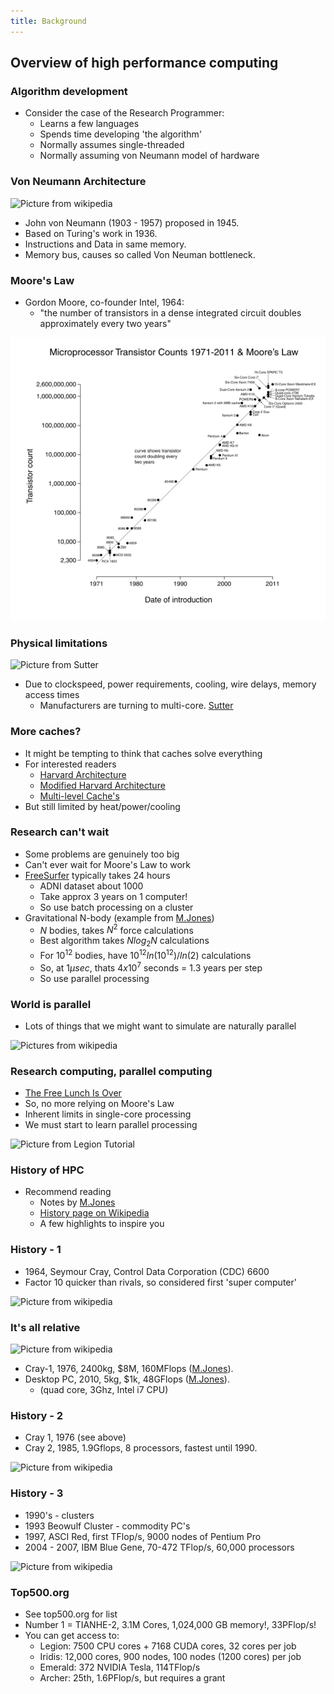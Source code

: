 ```yaml
---
title: Background
---
```


## Overview of high performance computing

### Algorithm development
 
* Consider the case of the Research Programmer:
    * Learns a few languages
    * Spends time developing 'the algorithm'
    * Normally assumes single-threaded
    * Normally assuming von Neumann model of hardware


### Von Neumann Architecture

![Picture from wikipedia](session04/figures/VonNeumannCombined)

* John von Neumann (1903 - 1957) proposed in 1945.
* Based on Turing's work in 1936.
* Instructions and Data in same memory.
* Memory bus, causes so called Von Neuman bottleneck.


### Moore's Law

* Gordon Moore, co-founder Intel, 1964:
    * "the number of transistors in a dense integrated circuit doubles approximately every two years"

!["Transistor Count and Moore's Law 2011" by Wgsimon. Licensed under CC BY-SA 3.0 via Wikimedia Commons](session04/figures/TransistorCount.png)


### Physical limitations

![Picture from Sutter](session04/figures/CPUPerf)

* Due to clockspeed, power requirements, cooling, wire delays, memory access times
    * Manufacturers are turning to multi-core. [Sutter][HerbFreeLunch]


### More caches?

* It might be tempting to think that caches solve everything
* For interested readers
    * [Harvard Architecture][WikipediaHarvardArch]
    * [Modified Harvard Architecture][WikipediaModifiedHarvardArch]
    * [Multi-level Cache's][WikipediaCache]
* But still limited by heat/power/cooling


### Research can't wait

* Some problems are genuinely too big
* Can't ever wait for Moore's Law to work 
* [FreeSurfer][FreeSurfer] typically takes 24 hours
    * ADNI dataset about 1000
    * Take approx 3 years on 1 computer!
    * So use batch processing on a cluster
* Gravitational N-body (example from [M.Jones][MJonesTutorial])
    * $N$ bodies, takes $N^2$ force calculations
    * Best algorithm takes $Nlog_2N$ calculations
    * For $10^{12}$ bodies, have $10^{12}ln(10^{12})/ln(2)$ calculations
    * So, at $1 \mu sec$, thats $4 x 10^7$ seconds = 1.3 years per step
    * So use parallel processing


### World is parallel

* Lots of things that we might want to simulate are naturally parallel

![Pictures from wikipedia](session04/figures/ParallelComputingExamples)


### Research computing, parallel computing

* [The Free Lunch Is Over][HerbFreeLunch]
* So, no more relying on Moore's Law
* Inherent limits in single-core processing
* We must start to learn parallel processing

![Picture from Legion Tutorial](session04/figures/noaaforcast)


### History of HPC

* Recommend reading
    * Notes by [M.Jones][MJonesTutorial]
    * [History page on Wikipedia][WikipediaHistory]
    * A few highlights to inspire you
    
    
### History - 1
    
* 1964, Seymour Cray, Control Data Corporation (CDC) 6600
* Factor 10 quicker than rivals, so considered first 'super computer'

![Picture from wikipedia](session04/figures/CDC6000)


### It's all relative

![Picture from wikipedia](session04/figures/440px-Cray-1-deutsches-museum)
    
* Cray-1, 1976, 2400kg, $8M, 160MFlops ([M.Jones][MJonesTutorial]).
* Desktop PC, 2010, 5kg, $1k, 48GFlops ([M.Jones][MJonesTutorial]).
    * (quad core, 3Ghz, Intel i7 CPU)

    
### History - 2

* Cray 1, 1976 (see above)
* Cray 2, 1985, 1.9Gflops, 8 processors, fastest until 1990.

![Picture from wikipedia](session04/figures/Cray2)


### History - 3

* 1990's - clusters
* 1993 Beowulf Cluster - commodity PC's
* 1997, ASCI Red, first TFlop/s, 9000 nodes of Pentium Pro
* 2004 - 2007, IBM Blue Gene, 70-472 TFlop/s, 60,000 processors

![Picture from wikipedia](session04/figures/480px-IBM_Blue_Gene_P_supercomputer)


### Top500.org

* See top500.org for list
* Number 1 = TIANHE-2, 3.1M Cores, 1,024,000 GB memory!, 33PFlop/s!
* You can get access to:
    * Legion: 7500 CPU cores + 7168 CUDA cores, 32 cores per job
    * Iridis: 12,000 cores, 900 nodes, 100 nodes (1200 cores) per job
    * Emerald: 372 NVIDIA Tesla, 114TFlop/s
    * Archer: 25th, 1.6PFlop/s, but requires a grant
    
[MJonesTutorial]: http://www.buffalo.edu/content/www/ccr/support/training-resources/tutorials/advanced-topics--e-g--mpi--gpgpu--openmp--etc--/2011-01---introduction-to-hpc--hpc-1-/_jcr_content/par/download/file.res/introHPC-handout-2x2.pdf
[WikipediaHarvardArch]: http://en.wikipedia.org/wiki/Harvard_architecture
[WikipediaModifiedHarvardArch]: http://en.wikipedia.org/wiki/Modified_Harvard_architecture
[WikipediaCache]: http://en.wikipedia.org/wiki/CPU_cache
[HerbFreeLunch]: http://www.gotw.ca/publications/concurrency-ddj.htm
[WikipediaHistory]: http://en.wikipedia.org/wiki/History_of_supercomputing
[FreeSurfer]: http://freesurfer.net/